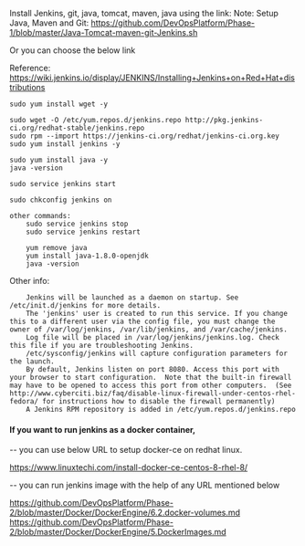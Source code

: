 Install Jenkins, git, java, tomcat, maven, java using the link: Note: Setup Java, Maven and Git: https://github.com/DevOpsPlatform/Phase-1/blob/master/Java-Tomcat-maven-git-Jenkins.sh

Or you can choose the below link

Reference: https://wiki.jenkins.io/display/JENKINS/Installing+Jenkins+on+Red+Hat+distributions

    sudo yum install wget -y
    
    sudo wget -O /etc/yum.repos.d/jenkins.repo http://pkg.jenkins-ci.org/redhat-stable/jenkins.repo
    sudo rpm --import https://jenkins-ci.org/redhat/jenkins-ci.org.key
    sudo yum install jenkins -y

    sudo yum install java -y
    java -version
    
    sudo service jenkins start
    
    sudo chkconfig jenkins on
    
    other commands:
        sudo service jenkins stop
        sudo service jenkins restart
        
        yum remove java
        yum install java-1.8.0-openjdk
        java -version
        
Other info:
 
        Jenkins will be launched as a daemon on startup. See /etc/init.d/jenkins for more details.
        The 'jenkins' user is created to run this service. If you change this to a different user via the config file, you must change the owner of /var/log/jenkins, /var/lib/jenkins, and /var/cache/jenkins.
        Log file will be placed in /var/log/jenkins/jenkins.log. Check this file if you are troubleshooting Jenkins.
        /etc/sysconfig/jenkins will capture configuration parameters for the launch.
        By default, Jenkins listen on port 8080. Access this port with your browser to start configuration.  Note that the built-in firewall may have to be opened to access this port from other computers.  (See http://www.cyberciti.biz/faq/disable-linux-firewall-under-centos-rhel-fedora/ for instructions how to disable the firewall permanently)
        A Jenkins RPM repository is added in /etc/yum.repos.d/jenkins.repo


#### If you want to run jenkins as a docker container, 

-- you can use below URL to setup docker-ce on redhat linux.

https://www.linuxtechi.com/install-docker-ce-centos-8-rhel-8/

-- you can run jenkins image with the help of any URL mentioned below

https://github.com/DevOpsPlatform/Phase-2/blob/master/Docker/DockerEngine/6.2.docker-volumes.md
https://github.com/DevOpsPlatform/Phase-2/blob/master/Docker/DockerEngine/5.DockerImages.md
